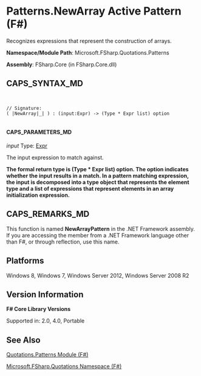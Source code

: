 # Patterns.NewArray Active Pattern (F#)

Recognizes expressions that represent the construction of arrays.

**Namespace/Module Path**: Microsoft.FSharp.Quotations.Patterns

**Assembly**: FSharp.Core (in FSharp.Core.dll)


## CAPS_SYNTAX_MD



```


// Signature:
( |NewArray|_| ) : (input:Expr) -> (Type * Expr list) option


```



#### CAPS_PARAMETERS_MD
*input*
Type: [Expr](http://msdn.microsoft.com/en-us/library/ed6a2caf-69d4-45c2-ab97-e9b3be9bce65)


The input expression to match against.



**The formal return type is (Type &#42; Expr list) option. The option indicates whether the input results in a match. In a pattern matching expression, the input is decomposed into a type object that represents the element type and a list of expressions that represent elements in an array initialization expression.**
## CAPS_REMARKS_MD
This function is named **NewArrayPattern** in the .NET Framework assembly. If you are accessing the member from a .NET Framework language other than F#, or through reflection, use this name.


## Platforms
Windows 8, Windows 7, Windows Server 2012, Windows Server 2008 R2


## Version Information
**F# Core Library Versions**

Supported in: 2.0, 4.0, Portable




## See Also
[Quotations.Patterns Module &#40;F&#35;&#41;](Quotations.Patterns+Module+%28F%23%29.md)

[Microsoft.FSharp.Quotations Namespace &#40;F&#35;&#41;](Microsoft.FSharp.Quotations+Namespace+%28F%23%29.md)

